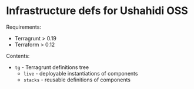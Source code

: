 # Infrastructure defs for Ushahidi OSS

Requirements:

* Terragrunt > 0.19
* Terraform > 0.12

Contents:

* `tg` - Terragrunt definitions tree
   * `live` - deployable instantiations of components
   * `stacks` - reusable definitions of components
